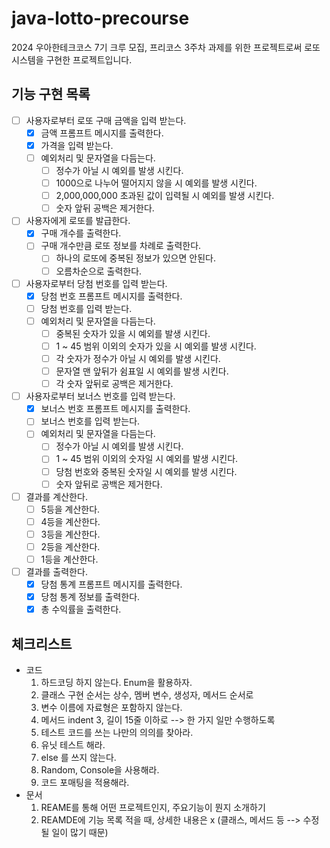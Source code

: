 # java-lotto-precourse

2024 우아한테크코스 7기 크루 모집, 프리코스 3주차 과제를 위한 프로젝트로써 로또 시스템을 구현한 프로젝트입니다.

## 기능 구현 목록
- [ ] 사용자로부터 로또 구매 금액을 입력 받는다.
  - [x] 금액 프롬프트 메시지를 출력한다. 
  - [x] 가격을 입력 받는다.
  - [ ] 예외처리 및 문자열을 다듬는다.  
    - [ ] 정수가 아닐 시 예외를 발생 시킨다.
    - [ ] 1000으로 나누어 떨어지지 않을 시 예외를 발생 시킨다.
    - [ ] 2,000,000,000 초과된 값이 입력될 시 예외를 발생 시킨다.
    - [ ] 숫자 앞뒤 공백은 제거한다.
- [ ] 사용자에게 로또를 발급한다. 
  - [x] 구매 개수를 출력한다. 
  - [ ] 구매 개수만큼 로또 정보를 차례로 출력한다. 
    - [ ] 하나의 로또에 중복된 정보가 있으면 안된다.
    - [ ] 오름차순으로 출력한다. 
- [ ] 사용자로부터 당첨 번호를 입력 받는다. 
  - [x] 당첨 번호 프롬프트 메시지를 출력한다. 
  - [ ] 당첨 번호를 입력 받는다. 
  - [ ] 예외처리 및 문자열을 다듬는다. 
    - [ ] 중복된 숫자가 있을 시 예외를 발생 시킨다. 
    - [ ] 1 ~ 45 범위 이외의 숫자가 있을 시 예외를 발생 시킨다. 
    - [ ] 각 숫자가 정수가 아닐 시 예외를 발생 시킨다.
    - [ ] 문자열 맨 앞뒤가 쉼표일 시 예외를 발생 시킨다.
    - [ ] 각 숫자 앞뒤로 공백은 제거한다. 
- [ ] 사용자로부터 보너스 번호를 입력 받는다. 
  - [x] 보너스 번호 프롬프트 메시지를 출력한다. 
  - [ ] 보너스 번호를 입력 받는다. 
  - [ ] 예외처리 및 문자열을 다듬는다.
    - [ ] 정수가 아닐 시 예외를 발생 시킨다. 
    - [ ] 1 ~ 45 범위 이외의 숫자일 시 예외를 발생 시킨다. 
    - [ ] 당첨 번호와 중복된 숫자일 시 예외를 발생 시킨다. 
    - [ ] 숫자 앞뒤로 공백은 제거한다. 
- [ ] 결과를 계산한다.
  - [ ] 5등을 계산한다. 
  - [ ] 4등을 계산한다.
  - [ ] 3등을 계산한다. 
  - [ ] 2등을 계산한다.
  - [ ] 1등을 계산한다.
- [ ] 결과를 출력한다. 
  - [x] 당첨 통계 프롬프트 메시지를 출력한다. 
  - [x] 당첨 통계 정보를 출력한다. 
  - [x] 총 수익률을 출력한다.

## 체크리스트
- 코드
  1. 하드코딩 하지 않는다. Enum을 활용하자.
  2. 클래스 구현 순서는 상수, 멤버 변수, 생성자, 메서드 순서로
  3. 변수 이름에 자료형은 포함하지 않는다.
  4. 메서드 indent 3, 길이 15줄 이하로 --> 한 가지 일만 수행하도록
  5. 테스트 코드를 쓰는 나만의 의의를 찾아라.
  6. 유닛 테스트 해라.
  7. else 를 쓰지 않는다.
  8. Random, Console을 사용해라.
  9. 코드 포매팅을 적용해라.
- 문서
  1. REAME를 통해 어떤 프로젝트인지, 주요기능이 뭔지 소개하기
  2. REAMDE에 기능 목록 적을 때, 상세한 내용은 x (클래스, 메서드 등 --> 수정될 일이 많기 때문)
